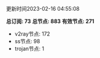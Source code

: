 更新时间2023-02-16 04:55:08

**总订阅: 73**
**总节点: 883**
**有效节点: 271**
- v2ray节点: 172
- ss节点: 98
- trojan节点: 1
